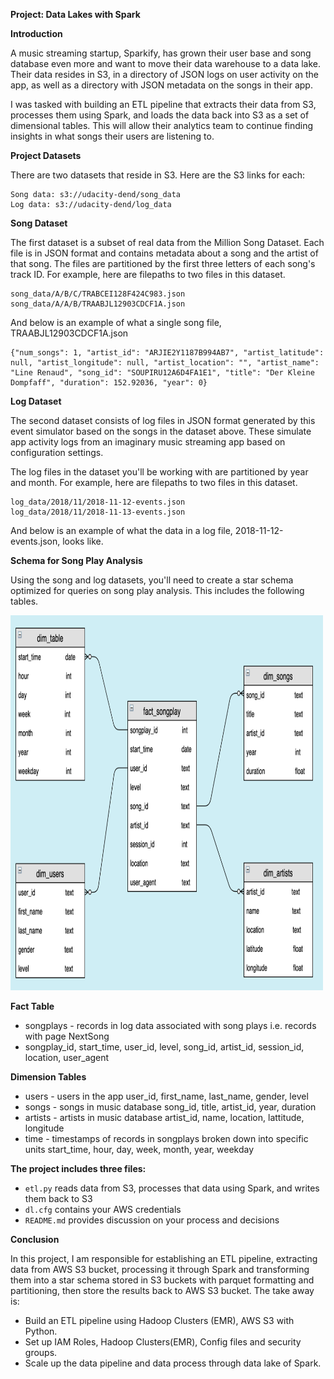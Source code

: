 **Project: Data Lakes with Spark**

**Introduction**

A music streaming startup, Sparkify, has grown their user base and song database even more and want to move their data warehouse to a data lake. Their data resides in S3, in a directory of JSON logs on user activity on the app, as well as a directory with JSON metadata on the songs in their app.

I was tasked with building an ETL pipeline that extracts their data from S3, processes them using Spark, and loads the data back into S3 as a set of dimensional tables. This will allow their analytics team to continue finding insights in what songs their users are listening to.

**Project Datasets**

There are two datasets that reside in S3. Here are the S3 links for each:
```
Song data: s3://udacity-dend/song_data
Log data: s3://udacity-dend/log_data
```
**Song Dataset**

The first dataset is a subset of real data from the Million Song Dataset. Each file is in JSON format and contains metadata about a song and the artist of that song. The files are partitioned by the first three letters of each song's track ID. For example, here are filepaths to two files in this dataset.
```
song_data/A/B/C/TRABCEI128F424C983.json
song_data/A/A/B/TRAABJL12903CDCF1A.json
```
And below is an example of what a single song file, TRAABJL12903CDCF1A.json
```
{"num_songs": 1, "artist_id": "ARJIE2Y1187B994AB7", "artist_latitude": null, "artist_longitude": null, "artist_location": "", "artist_name": "Line Renaud", "song_id": "SOUPIRU12A6D4FA1E1", "title": "Der Kleine Dompfaff", "duration": 152.92036, "year": 0}
```
**Log Dataset**

The second dataset consists of log files in JSON format generated by this event simulator based on the songs in the dataset above. These simulate app activity logs from an imaginary music streaming app based on configuration settings.

The log files in the dataset you'll be working with are partitioned by year and month. For example, here are filepaths to two files in this dataset.
```
log_data/2018/11/2018-11-12-events.json
log_data/2018/11/2018-11-13-events.json
```
And below is an example of what the data in a log file, 2018-11-12-events.json, looks like.

**Schema for Song Play Analysis**

Using the song and log datasets, you'll need to create a star schema optimized for queries on song play analysis. This includes the following tables.

<img src="pic/schema_datawarehouse.png" width=500, height=600>

**Fact Table**
- songplays - records in log data associated with song plays i.e. records with page NextSong
- songplay_id, start_time, user_id, level, song_id, artist_id, session_id, location, user_agent

**Dimension Tables**

- users - users in the app
user_id, first_name, last_name, gender, level
- songs - songs in music database
song_id, title, artist_id, year, duration
- artists - artists in music database
artist_id, name, location, lattitude, longitude
- time - timestamps of records in songplays broken down into specific units
start_time, hour, day, week, month, year, weekday


**The project includes three files:**

- ```etl.py``` reads data from S3, processes that data using Spark, and writes them back to S3
- ```dl.cfg``` contains your AWS credentials
- ```README.md``` provides discussion on your process and decisions

**Conclusion**

In this project, I am responsible for establishing an ETL pipeline, extracting data from AWS S3 bucket, processing it through Spark and transforming them into a star schema stored in S3 buckets with parquet formatting and partitioning, then store the results back to AWS S3 bucket. The take away is:

- Build an ETL pipeline using Hadoop Clusters (EMR), AWS S3 with Python.
- Set up IAM Roles, Hadoop Clusters(EMR), Config files and security groups.
- Scale up the data pipeline and data process through data lake of Spark.
